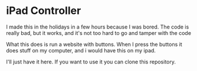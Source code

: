 # iPad Controller

I made this in the holidays in a few hours because I was bored. The code is really bad, but it works, and it's not too hard to go and tamper with the code

What this does is run a website with buttons. When I press the buttons it does stuff on my computer, and i would have this on my ipad. 

I'll just have it here. If you want to use it you can clone this repository.
